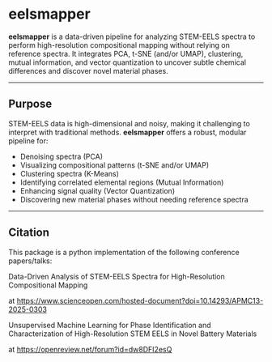 # eelsmapper

**eelsmapper** is a data-driven pipeline for analyzing STEM-EELS spectra to perform high-resolution compositional mapping without relying on reference spectra. It integrates PCA, t-SNE (and/or UMAP), clustering, mutual information, and vector quantization to uncover subtle chemical differences and discover novel material phases.

---

## Purpose

STEM-EELS data is high-dimensional and noisy, making it challenging to interpret with traditional methods. **eelsmapper** offers a robust, modular pipeline for:

- Denoising spectra (PCA)
- Visualizing compositional patterns (t-SNE and/or UMAP)
- Clustering spectra (K-Means)
- Identifying correlated elemental regions (Mutual Information)
- Enhancing signal quality (Vector Quantization)
- Discovering new material phases without needing reference spectra

---

## Citation

This package is a python implementation of the following conference papers/talks:

Data-Driven Analysis of STEM-EELS Spectra for High-Resolution Compositional Mapping

at https://www.scienceopen.com/hosted-document?doi=10.14293/APMC13-2025-0303

Unsupervised Machine Learning for Phase Identification and Characterization of High-Resolution STEM EELS in Novel Battery Materials

at https://openreview.net/forum?id=dw8DFI2esQ
